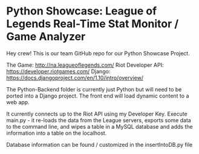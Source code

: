 # Python Showcase: League of Legends Real-Time Stat Monitor / Game Analyzer

Hey crew!
This is our team GitHub repo for our Python Showcase Project.

The Game: http://na.leagueoflegends.com/
Riot Developer API: https://developer.riotgames.com/
Django: https://docs.djangoproject.com/en/1.10/intro/overview/

The Python-Backend folder is currently just Python but will need to be ported into a Django project.
The front end will load dynamic content to a web app.

It currently connects up to the Riot API using my Developer Key.
Execute main.py - it re-loads the data from the League servers, exports some data to the command line, and wipes a table in a MySQL database and adds the information into a table on the localhost.

Database information can be found / customized in the insertIntoDB.py file
